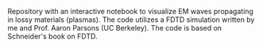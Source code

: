 Repository with an interactive notebook to visualize EM waves propagating in lossy materials (plasmas). The code utilizes a FDTD simulation written by me and Prof. Aaron Parsons (UC Berkeley). The code is based on Schneider's book on FDTD.
